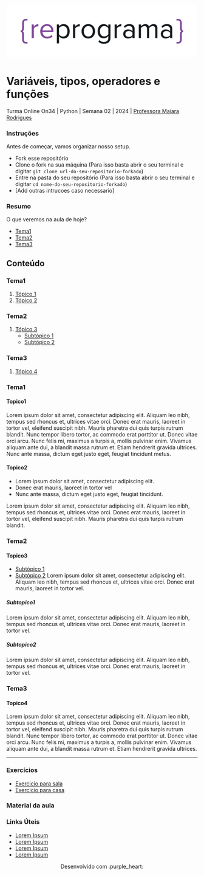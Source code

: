 <h1 align="center">
  <img src="assets/reprograma-fundos-claros.png" alt="logo reprograma" width="500">
</h1>

# Variáveis, tipos, operadores e funções

Turma Online On34 | Python | Semana 02 | 2024 | <a href="https://www.linkedin.com/in/maiarar/" target="_blank" rel="noopener noreferrer">Professora Maiara Rodrigues</a>

### Instruções
Antes de começar, vamos organizar nosso setup.
* Fork esse repositório 
* Clone o fork na sua máquina (Para isso basta abrir o seu terminal e digitar `git clone url-do-seu-repositorio-forkado`)
* Entre na pasta do seu repositório (Para isso basta abrir o seu terminal e digitar `cd nome-do-seu-repositorio-forkado`)
* [Add outras intrucoes caso necessario]

### Resumo
O que veremos na aula de hoje?
* [Tema1](#tema1)
* [Tema2](#tema2)
* [Tema3](#tema3)

## Conteúdo
### Tema1 
1. [Tópico 1](#topico1)
2. [Tópico 2](#topico2)
### Tema2 
1. [Tópico 3](#topico3)
   * [Subtópico 1](#subtopico1)
   * [Subtópico 2](#subtopico2)
   
### Tema3
1. [Tópico 4](#topico4)

### Tema1 

#### Topico1

Lorem ipsum dolor sit amet, consectetur adipiscing elit. Aliquam leo nibh, tempus sed rhoncus et, ultrices vitae orci. Donec erat mauris, laoreet in tortor vel, eleifend suscipit nibh. Mauris pharetra dui quis turpis rutrum blandit. Nunc tempor libero tortor, ac commodo erat porttitor ut. Donec vitae orci arcu. Nunc felis mi, maximus a turpis a, mollis pulvinar enim. Vivamus aliquam ante dui, a blandit massa rutrum et. Etiam hendrerit gravida ultrices. Nunc ante massa, dictum eget justo eget, feugiat tincidunt metus.

 #### Topico2
  - Lorem ipsum dolor sit amet, consectetur adipiscing elit.
  - Donec erat mauris, laoreet in tortor vel
  - Nunc ante massa, dictum eget justo eget, feugiat tincidunt.

Lorem ipsum dolor sit amet, consectetur adipiscing elit. Aliquam leo nibh, tempus sed rhoncus et, ultrices vitae orci. Donec erat mauris, laoreet in tortor vel, eleifend suscipit nibh. Mauris pharetra dui quis turpis rutrum blandit.

### Tema2
#### Topico3
* [Subtópico 1](#subtopico1)
* [Subtópico 2](#Subtopico2)
Lorem ipsum dolor sit amet, consectetur adipiscing elit. Aliquam leo nibh, tempus sed rhoncus et, ultrices vitae orci. Donec erat mauris, laoreet in tortor vel.

##### Subtopico1
Lorem ipsum dolor sit amet, consectetur adipiscing elit. Aliquam leo nibh, tempus sed rhoncus et, ultrices vitae orci. Donec erat mauris, laoreet in tortor vel.

##### Subtopico2
Lorem ipsum dolor sit amet, consectetur adipiscing elit. Aliquam leo nibh, tempus sed rhoncus et, ultrices vitae orci. Donec erat mauris, laoreet in tortor vel.

### Tema3
#### Topico4
Lorem ipsum dolor sit amet, consectetur adipiscing elit. Aliquam leo nibh, tempus sed rhoncus et, ultrices vitae orci. Donec erat mauris, laoreet in tortor vel, eleifend suscipit nibh. Mauris pharetra dui quis turpis rutrum blandit. Nunc tempor libero tortor, ac commodo erat porttitor ut. Donec vitae orci arcu. Nunc felis mi, maximus a turpis a, mollis pulvinar enim. Vivamus aliquam ante dui, a blandit massa rutrum et. Etiam hendrerit gravida ultrices.

***
### Exercícios 
* [Exercicio para sala](https://github.com/mflilian/repo-example/tree/main/exercicios/para-sala)
* [Exercicio para casa](https://github.com/mflilian/repo-example/tree/main/exercicios/para-casa)

### Material da aula 

### Links Úteis
- [Lorem Ipsum](https://www.lipsum.com/feed/html)
- [Lorem Ipsum](https://www.lipsum.com/feed/html)
- [Lorem Ipsum](https://www.lipsum.com/feed/html)
- [Lorem Ipsum](https://www.lipsum.com/feed/html)


<p align="center">
Desenvolvido com :purple_heart:  
</p>

